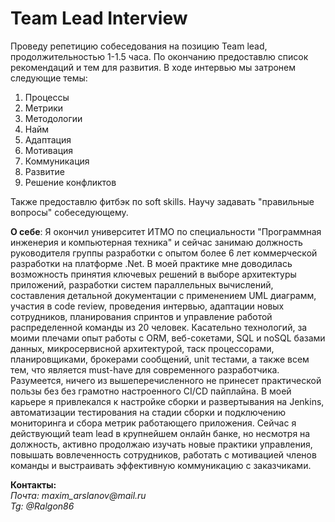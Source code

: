 # Team Lead Interview
Проведу репетицию собеседования на позицию Team lead, продолжительностью 1-1.5 часа. По окончанию предоставлю список рекомендаций и тем для развития. В ходе интервью мы затронем следующие темы:
1) Процессы
2) Метрики
3) Методологии
4) Найм
5) Адаптация
6) Мотивация
7) Коммуникация
8) Развитие
9) Решение конфликтов

Также предоставлю фитбэк по soft skills. Научу задавать "правильные вопросы" собеседующему.

**О себе**: Я окончил университет ИТМО по специальности "Программная инженерия и компьютерная техника" и сейчас занимаю должность руководителя группы разработки с опытом более 6 лет коммерческой разработки на платформе .Net.
В моей практике мне доводилась возможность принятия ключевых решений в выборе архитектуры приложений, разработки систем параллельных вычислений, составления детальной документации с применением UML диаграмм, участия в code review, проведения интервью, адаптации новых сотрудников, планирования спринтов и управление работой распределенной команды из 20 человек. Касательно технологий, за моими плечами опыт работы с ORM, веб-сокетами, SQL и noSQL базами данных, микросервисной архитектурой, таск процессорами, планировщиками, брокерами сообщений, unit тестами, а также всем тем, что является must-have для современного разработчика.
Разумеется, ничего из вышеперечисленного не принесет практической пользы без без грамотно настроенного CI/CD пайплайна. В моей карьере я привлекался к настройке сборки и развертывания на Jenkins, автоматизации тестирования на стадии сборки и подключению мониторинга и сбора метрик работающего приложения.
Сейчас я действующий team lead в крупнейшем онлайн банке, но несмотря на должность, активно продолжаю изучать новые практики управления, повышать вовлеченность сотрудников, работать с мотивацией членов команды и выстраивать эффективную коммуникацию с заказчиками.

**Контакты:**<br />
_Почта: maxim_arslanov@mail.ru_<br />
_Tg: @Ralgon86_
